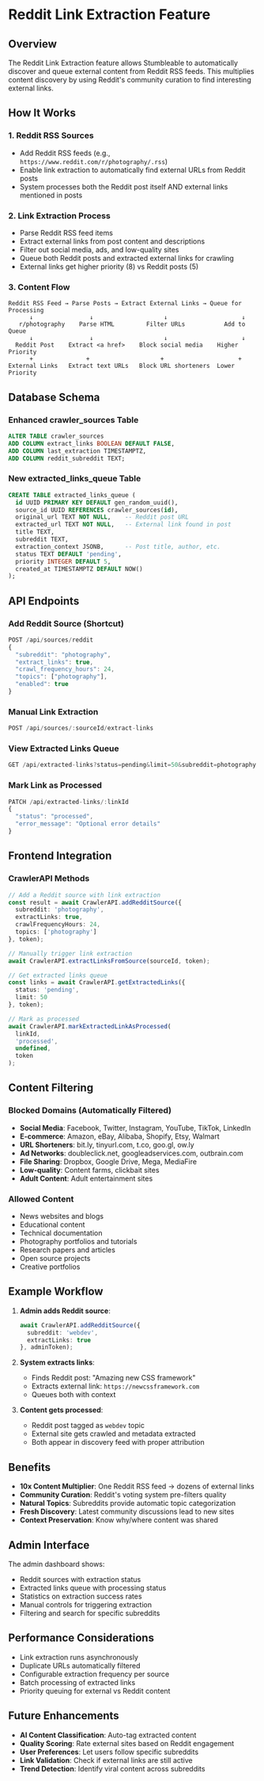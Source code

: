 # Reddit Link Extraction Feature

## Overview

The Reddit Link Extraction feature allows Stumbleable to automatically discover and queue external content from Reddit RSS feeds. This multiplies content discovery by using Reddit's community curation to find interesting external links.

## How It Works

### 1. **Reddit RSS Sources**
- Add Reddit RSS feeds (e.g., `https://www.reddit.com/r/photography/.rss`)
- Enable link extraction to automatically find external URLs from Reddit posts
- System processes both the Reddit post itself AND external links mentioned in posts

### 2. **Link Extraction Process**
- Parse Reddit RSS feed items
- Extract external links from post content and descriptions  
- Filter out social media, ads, and low-quality sites
- Queue both Reddit posts and extracted external links for crawling
- External links get higher priority (8) vs Reddit posts (5)

### 3. **Content Flow**
```
Reddit RSS Feed → Parse Posts → Extract External Links → Queue for Processing
      ↓                ↓                    ↓                     ↓
   r/photography    Parse HTML         Filter URLs           Add to Queue
      ↓                ↓                    ↓                     ↓
  Reddit Post    Extract <a href>    Block social media    Higher Priority
      +               +                    +                     +
External Links   Extract text URLs   Block URL shorteners  Lower Priority
```

## Database Schema

### Enhanced crawler_sources Table
```sql
ALTER TABLE crawler_sources 
ADD COLUMN extract_links BOOLEAN DEFAULT FALSE,
ADD COLUMN last_extraction TIMESTAMPTZ,
ADD COLUMN reddit_subreddit TEXT;
```

### New extracted_links_queue Table
```sql
CREATE TABLE extracted_links_queue (
  id UUID PRIMARY KEY DEFAULT gen_random_uuid(),
  source_id UUID REFERENCES crawler_sources(id),
  original_url TEXT NOT NULL,    -- Reddit post URL
  extracted_url TEXT NOT NULL,   -- External link found in post
  title TEXT,
  subreddit TEXT,
  extraction_context JSONB,      -- Post title, author, etc.
  status TEXT DEFAULT 'pending',
  priority INTEGER DEFAULT 5,
  created_at TIMESTAMPTZ DEFAULT NOW()
);
```

## API Endpoints

### Add Reddit Source (Shortcut)
```typescript
POST /api/sources/reddit
{
  "subreddit": "photography",
  "extract_links": true,
  "crawl_frequency_hours": 24,
  "topics": ["photography"],
  "enabled": true
}
```

### Manual Link Extraction
```typescript
POST /api/sources/:sourceId/extract-links
```

### View Extracted Links Queue
```typescript
GET /api/extracted-links?status=pending&limit=50&subreddit=photography
```

### Mark Link as Processed
```typescript
PATCH /api/extracted-links/:linkId
{
  "status": "processed",
  "error_message": "Optional error details"
}
```

## Frontend Integration

### CrawlerAPI Methods
```typescript
// Add a Reddit source with link extraction
const result = await CrawlerAPI.addRedditSource({
  subreddit: 'photography',
  extractLinks: true,
  crawlFrequencyHours: 24,
  topics: ['photography']
}, token);

// Manually trigger link extraction
await CrawlerAPI.extractLinksFromSource(sourceId, token);

// Get extracted links queue
const links = await CrawlerAPI.getExtractedLinks({
  status: 'pending',
  limit: 50
}, token);

// Mark as processed
await CrawlerAPI.markExtractedLinkAsProcessed(
  linkId, 
  'processed', 
  undefined, 
  token
);
```

## Content Filtering

### Blocked Domains (Automatically Filtered)
- **Social Media**: Facebook, Twitter, Instagram, YouTube, TikTok, LinkedIn
- **E-commerce**: Amazon, eBay, Alibaba, Shopify, Etsy, Walmart
- **URL Shorteners**: bit.ly, tinyurl.com, t.co, goo.gl, ow.ly
- **Ad Networks**: doubleclick.net, googleadservices.com, outbrain.com
- **File Sharing**: Dropbox, Google Drive, Mega, MediaFire
- **Low-quality**: Content farms, clickbait sites
- **Adult Content**: Adult entertainment sites

### Allowed Content
- News websites and blogs
- Educational content
- Technical documentation
- Photography portfolios and tutorials
- Research papers and articles
- Open source projects
- Creative portfolios

## Example Workflow

1. **Admin adds Reddit source**:
   ```typescript
   await CrawlerAPI.addRedditSource({
     subreddit: 'webdev',
     extractLinks: true
   }, adminToken);
   ```

2. **System extracts links**:
   - Finds Reddit post: "Amazing new CSS framework"
   - Extracts external link: `https://newcssframework.com`
   - Queues both with context

3. **Content gets processed**:
   - Reddit post tagged as `webdev` topic
   - External site gets crawled and metadata extracted
   - Both appear in discovery feed with proper attribution

## Benefits

- **10x Content Multiplier**: One Reddit RSS feed → dozens of external links
- **Community Curation**: Reddit's voting system pre-filters quality
- **Natural Topics**: Subreddits provide automatic topic categorization
- **Fresh Discovery**: Latest community discussions lead to new sites
- **Context Preservation**: Know why/where content was shared

## Admin Interface

The admin dashboard shows:
- Reddit sources with extraction status
- Extracted links queue with processing status  
- Statistics on extraction success rates
- Manual controls for triggering extraction
- Filtering and search for specific subreddits

## Performance Considerations

- Link extraction runs asynchronously
- Duplicate URLs automatically filtered
- Configurable extraction frequency per source
- Batch processing of extracted links
- Priority queuing for external vs Reddit content

## Future Enhancements

- **AI Content Classification**: Auto-tag extracted content
- **Quality Scoring**: Rate external sites based on Reddit engagement
- **User Preferences**: Let users follow specific subreddits
- **Link Validation**: Check if external links are still active
- **Trend Detection**: Identify viral content across subreddits